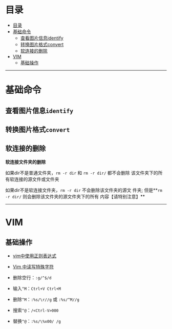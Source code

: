# 目录

<!--自动插入TOC：https://github.com/ekalinin/github-markdown-toc-->
<!--ts-->
   * [目录](#目录)
   * [基础命令](#基础命令)
      * [查看图片信息identify](#查看图片信息identify)
      * [转换图片格式convert](#转换图片格式convert)
      * [软连接的删除](#软连接的删除)
   * [VIM](#vim)
      * [基础操作](#基础操作)

<!-- Added by: luyl, at: 2019-01-29T10:21+08:00 -->

<!--te-->

----

# 基础命令

## 查看图片信息`identify`

## 转换图片格式`convert`

## 软连接的删除

**软连接文件夹的删除**

如果dir不是普通文件夹，`rm -r dir` 和 `rm -r dir/` 都不会删除
该文件夹下的所有软连接的源文件或文件夹

如果dir不是软连接文件夹，`rm -r dir` 不会删除该文件夹的源文
件夹; 但是**`rm -r dir/` 则会删除该文件夹的源文件夹下的所有
内容【请特别注意】**


----

# VIM

## 基础操作

* [vim中使用正则表达式](https://blog.csdn.net/whaoXYSH/article/details/24652361)
* [Vim 中读写特殊字符](https://blog.csdn.net/chenster/article/details/53307707)


* 删除空行：`:g/^$/d`
* 输入`^M`：`Ctrl+V Ctrl+M`
* 删除`^M`：`:%s/\r//g` 或 `:%s/^M//g`
* 搜索`^@`：`/<Ctrl-V>000`
* 替换`^@`：`:%s/\%x00/ /g`
